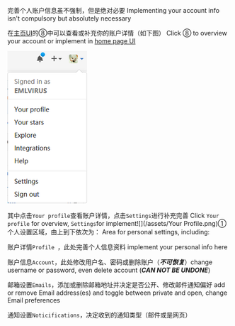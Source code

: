 完善个人账户信息虽不强制，但是绝对必要   Implementing your account info isn't compulsory but absolutely necessary

在[主页UI](/chapter1.md)的⑧中可以查看或补充你的账户详情（如下图）   Click ⑧ to overview your account or implement in [home page UI](/chapter1.md)

![](/assets/import.png)

其中点击`Your profile`查看账户详情，点击`Settings`进行补充完善   Click `Your profile` for overview, `Settings`for implement![](/assets/Your Profile.png)①个人设置区域，由上到下依次为：   Area for personal settings, including:

账户详情`Profile `，此处完善个人信息资料   implement your personal info here

账户信息`Account`，此处修改用户名、密码或删除账户（_**不可恢复**_）change username or password, even delete account \(_**CAN NOT BE UNDONE**_\)

邮箱设置`Emails`，添加或删除邮箱地址并决定是否公开、修改邮件通知偏好   add or remove Email address\(es\) and toggle between private and open, change Email preferences

通知设置`Noticifications`，决定收到的通知类型（邮件或是网页）

